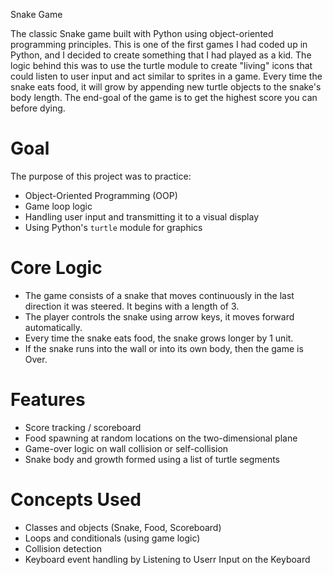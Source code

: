 Snake Game

The classic Snake game built with Python using object-oriented programming principles. This is one of the first games I had coded up in Python, and I decided
to create something that I had played as a kid. The logic behind this was to use the turtle module to create "living" icons that could listen to user input and
act similar to sprites in a game. Every time the snake eats food, it will grow by appending new turtle objects to the snake's body length. The end-goal of the game is to get the highest score you can before dying.

# Goal

The purpose of this project was to practice:
- Object-Oriented Programming (OOP)
- Game loop logic
- Handling user input and transmitting it to a visual display
- Using Python's `turtle` module for graphics

# Core Logic

- The game consists of a snake that moves continuously in the last direction it was steered. It begins with a length of 3.
- The player controls the snake using arrow keys, it moves forward automatically.
- Every time the snake eats food, the snake grows longer by 1 unit.
- If the snake runs into the wall or into its own body, then the game is Over.

# Features

- Score tracking / scoreboard
- Food spawning at random locations on the two-dimensional plane
- Game-over logic on wall collision or self-collision
- Snake body and growth formed using a list of turtle segments


# Concepts Used

- Classes and objects (Snake, Food, Scoreboard)
- Loops and conditionals (using game logic)
- Collision detection
- Keyboard event handling by Listening to Userr Input on the Keyboard
